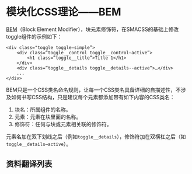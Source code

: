 # 模块化CSS理论——BEM

[BEM](http://getbem.com)（Block Element Modifier），块元素修饰符，在SMACSS的基础上修改toggle组件的示例如下：

```
<div class="toggle toggle—simple”>
    <div class=“toggle__control toggle__control—active”>
        <h1 class=“toggle__title”>Title 1</h1>
    </div>
    <div class=“toggle__details toggle__details--active“>…</div>
    ...
</div>
```

BEM只是一个CSS类名命名规则，让每一个CSS类名具备详细的自描述性，不涉及如何书写CSS结构，只是建议每个元素都添加带有如下内容的CSS类名：

1. 块名：所属组件的名称。
2. 元素：元素在块里面的名称。
3. 修饰符：任何与块或元素相关联的修饰符。

元素名加在双下划线之后（例如`toggle__details`），修饰符加在双横杠之后（如`toggle__details—active`）。

## 资料翻译列表
